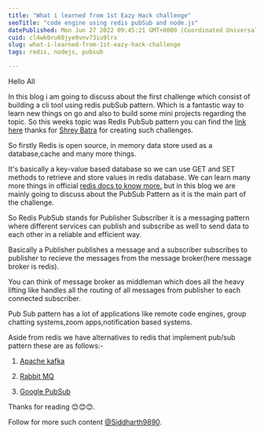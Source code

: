 ```yaml
---
title: "What i learned from 1st Eazy Hack challenge"
seoTitle: "code engine using redis pubSub and node.js"
datePublished: Mon Jun 27 2022 09:45:21 GMT+0000 (Coordinated Universal Time)
cuid: cl4wk0ru60jye9vnv73iu9lrx
slug: what-i-learned-from-1st-eazy-hack-challenge
tags: redis, nodejs, pubsub

---
```


Hello All

In this blog i am going to discuss about the first challenge which consist of building a cli tool using redis pubSub pattern. Which is a fantastic way to learn new things on go and also to build some mini projects regarding the topic. So this weeks topic was Redis PubSub pattern you can find the [link here](https://www.linkedin.com/pulse/redis-beyond-caching-1-pubsub-eazyhack-swags-shrey-batra/?lipi=urn%3Ali%3Apage%3Ad_flagship3_profile_view_base_post_details%3BmMk22E5iQKq8fGQ2t21big%3D%3D) thanks for [Shrey Batra](https://www.linkedin.com/in/shreybatra/) for creating such challenges.

So firstly Redis is open source, in memory data store used as a database,cache and many more things. 

It's basically a key-value based database so we can use GET and SET methods to retrieve and store values in redis database. We can learn many more things in official [redis docs to know more.](https://github.com/redis/node-redis) but in this blog we are mainly going to discuss about the PubSub Pattern as it is the main part of the challenge.

So Redis PubSub stands for Publisher Subscriber it is a messaging pattern where different services can publish and subscribe as well to send data to each other in a reliable and efficient way.

Basically a Publisher publishes a message and a subscriber subscribes to publisher to recieve the messages from the message broker(here message broker is redis).

You can think of message broker as middleman which does all the heavy lifting like  handles all the routing of all messages from publisher to each connected subscriber.

Pub Sub pattern has a lot of applications like remote code engines, group chatting systems,zoom apps,notification based systems.


Aside from redis we have alternatives to redis that implement pub/sub pattern these are as follows:-

1. [Apache kafka](https://kafka.apache.org/)

2. [Rabbit MQ](https://www.rabbitmq.com/)

3. [Google PubSub](https://cloud.google.com/pubsub/)

Thanks for reading 😊😊😊.

Follow for more such content [@Siddharth9890](https://www.linkedin.com/in/siddharth-singh-563824202/).

